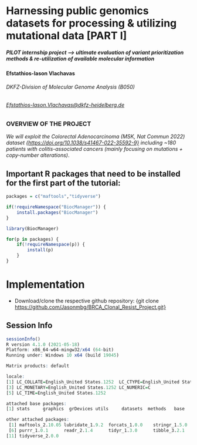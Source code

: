 # Harnessing public genomics datasets for processing & utilizing mutational data [PART I]

##### PILOT internship project --> **ultimate evaluation of variant prioritization methods & re-utilization of available molecular information**

#### Efstathios-Iason Vlachavas
###### DKFZ-Division of Molecular Genome Analysis (B050)
###### Efstathios-Iason.Vlachavas@dkfz-heidelberg.de

### OVERVIEW OF THE PROJECT

*We will exploit the Colorectal Adenocarcinoma (MSK, Nat Commun 2022) dataset {https://doi.org/10.1038/s41467-022-35592-9} including ~180 patients with colitis-associated cancers (mainly focusing on mutations + copy-number alterations)*.

## Important R packages that need to be installed for the first part of the tutorial:

```r
packages = c("maftools","tidyverse")

if(!requireNamespace("BiocManager")) {
    install.packages("BiocManager")
}

library(BiocManager)

for(p in packages) {
    if(!requireNamespace(p)) {
        install(p)
    }
}

```
# Implementation

- Download/clone the respective github repository:
{git clone https://github.com/Jasonmbg/BRCA_Clonal_Resist_Project.git}

## Session Info 

```r
sessionInfo()
R version 4.1.0 (2021-05-18)
Platform: x86_64-w64-mingw32/x64 (64-bit)
Running under: Windows 10 x64 (build 19045)

Matrix products: default

locale:
[1] LC_COLLATE=English_United States.1252  LC_CTYPE=English_United States.1252   
[3] LC_MONETARY=English_United States.1252 LC_NUMERIC=C                          
[5] LC_TIME=English_United States.1252    

attached base packages:
[1] stats     graphics  grDevices utils     datasets  methods   base     

other attached packages:
 [1] maftools_2.10.05 lubridate_1.9.2  forcats_1.0.0    stringr_1.5.0    dplyr_1.1.2     
 [6] purrr_1.0.1      readr_2.1.4      tidyr_1.3.0      tibble_3.2.1     ggplot2_3.4.3   
[11] tidyverse_2.0.0    

```


